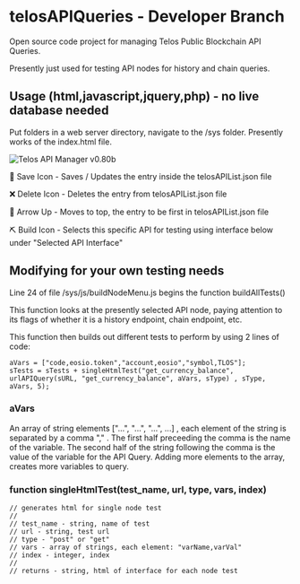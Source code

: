 # telosAPIQueries - Developer Branch
Open source code project for managing Telos Public Blockchain API Queries.

Presently just used for testing API nodes for history and chain queries.

## Usage (html,javascript,jquery,php) - no live database needed
Put folders in a web server directory, navigate to the /sys folder.  Presently works of the index.html file.

![Telos API Manager v0.80b](https://i.imgur.com/KIavxVN.png)

💾 Save Icon - Saves / Updates the entry inside the telosAPIList.json file

❌ Delete Icon - Deletes the entry from telosAPIList.json file

🔺 Arrow Up - Moves to top, the entry to be first in telosAPIList.json file

⛏ Build Icon - Selects this specific API for testing using interface below under "Selected API Interface"

## Modifying for your own testing needs
Line 24 of file /sys/js/buildNodeMenu.js begins the function buildAllTests()

This function looks at the presently selected API node, paying attention to its flags of whether it is a history endpoint, chain endpoint, etc.

This function then builds out different tests to perform by using 2 lines of code:

```
aVars = ["code,eosio.token","account,eosio","symbol,TLOS"];
sTests = sTests + singleHtmlTest("get_currency_balance", urlAPIQuery(sURL, "get_currency_balance", aVars, sType) , sType, aVars, 5);
```
### aVars
An array of string elements ["...", "...", "...", ...] , each element of the string is separated by a comma "," .  The first half preceeding the comma is the name of the variable.  The second half of the string following the comma is the value of the variable for the API Query.  Adding more elements to the array, creates more variables to query.

### function singleHtmlTest(test_name, url, type, vars, index)
```
// generates html for single node test
//
// test_name - string, name of test
// url - string, test url
// type - "post" or "get"
// vars - array of strings, each element: "varName,varVal"
// index - integer, index
//
// returns - string, html of interface for each node test
```
